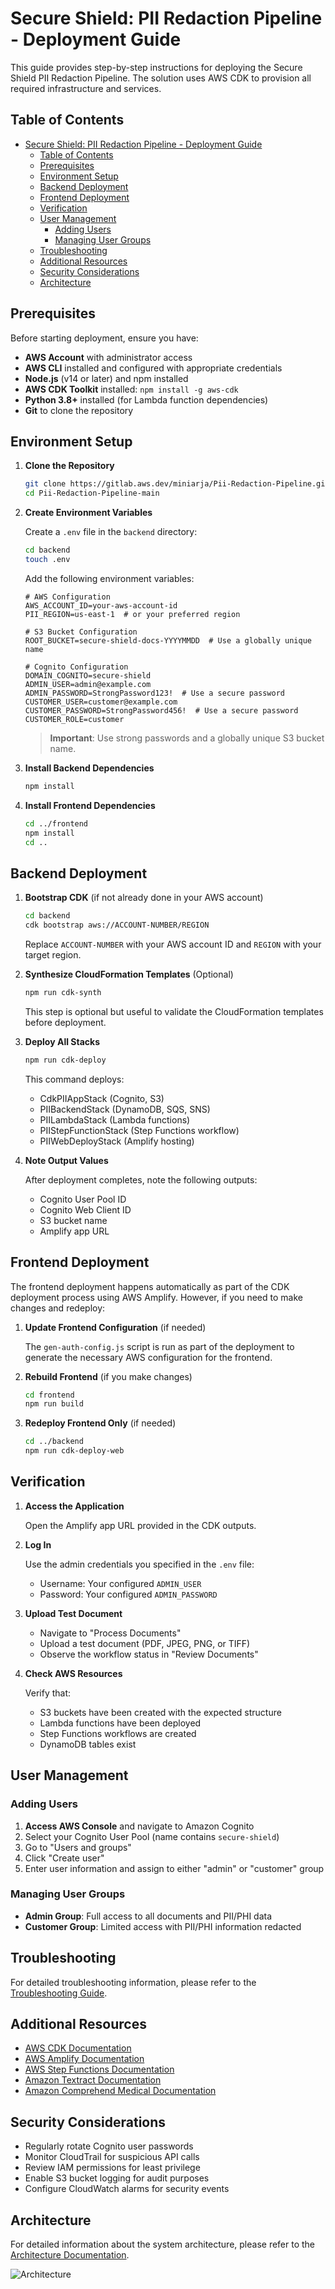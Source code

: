 # Secure Shield: PII Redaction Pipeline - Deployment Guide

This guide provides step-by-step instructions for deploying the Secure Shield PII Redaction Pipeline. The solution uses AWS CDK to provision all required infrastructure and services.

## Table of Contents

- [Secure Shield: PII Redaction Pipeline - Deployment Guide](#secure-shield-pii-redaction-pipeline---deployment-guide)
  - [Table of Contents](#table-of-contents)
  - [Prerequisites](#prerequisites)
  - [Environment Setup](#environment-setup)
  - [Backend Deployment](#backend-deployment)
  - [Frontend Deployment](#frontend-deployment)
  - [Verification](#verification)
  - [User Management](#user-management)
    - [Adding Users](#adding-users)
    - [Managing User Groups](#managing-user-groups)
  - [Troubleshooting](#troubleshooting)
  - [Additional Resources](#additional-resources)
  - [Security Considerations](#security-considerations)
  - [Architecture](#architecture)

## Prerequisites

Before starting deployment, ensure you have:

- **AWS Account** with administrator access
- **AWS CLI** installed and configured with appropriate credentials
- **Node.js** (v14 or later) and npm installed
- **AWS CDK Toolkit** installed: `npm install -g aws-cdk`
- **Python 3.8+** installed (for Lambda function dependencies)
- **Git** to clone the repository

## Environment Setup

1. **Clone the Repository**

   ```bash
   git clone https://gitlab.aws.dev/miniarja/Pii-Redaction-Pipeline.git
   cd Pii-Redaction-Pipeline-main
   ```

2. **Create Environment Variables**

   Create a `.env` file in the `backend` directory:

   ```bash
   cd backend
   touch .env
   ```

   Add the following environment variables:

   ```
   # AWS Configuration
   AWS_ACCOUNT_ID=your-aws-account-id
   PII_REGION=us-east-1  # or your preferred region

   # S3 Bucket Configuration
   ROOT_BUCKET=secure-shield-docs-YYYYMMDD  # Use a globally unique name

   # Cognito Configuration
   DOMAIN_COGNITO=secure-shield
   ADMIN_USER=admin@example.com
   ADMIN_PASSWORD=StrongPassword123!  # Use a secure password
   CUSTOMER_USER=customer@example.com
   CUSTOMER_PASSWORD=StrongPassword456!  # Use a secure password
   CUSTOMER_ROLE=customer
   ```

   > **Important**: Use strong passwords and a globally unique S3 bucket name.

3. **Install Backend Dependencies**

   ```bash
   npm install
   ```

4. **Install Frontend Dependencies**

   ```bash
   cd ../frontend
   npm install
   cd ..
   ```

## Backend Deployment

1. **Bootstrap CDK** (if not already done in your AWS account)

   ```bash
   cd backend
   cdk bootstrap aws://ACCOUNT-NUMBER/REGION
   ```

   Replace `ACCOUNT-NUMBER` with your AWS account ID and `REGION` with your target region.

2. **Synthesize CloudFormation Templates** (Optional)

   ```bash
   npm run cdk-synth
   ```

   This step is optional but useful to validate the CloudFormation templates before deployment.

3. **Deploy All Stacks**

   ```bash
   npm run cdk-deploy
   ```

   This command deploys:
   - CdkPIIAppStack (Cognito, S3)
   - PIIBackendStack (DynamoDB, SQS, SNS)
   - PIILambdaStack (Lambda functions)
   - PIIStepFunctionStack (Step Functions workflow)
   - PIIWebDeployStack (Amplify hosting)

4. **Note Output Values**

   After deployment completes, note the following outputs:
   - Cognito User Pool ID
   - Cognito Web Client ID
   - S3 bucket name
   - Amplify app URL

## Frontend Deployment

The frontend deployment happens automatically as part of the CDK deployment process using AWS Amplify. However, if you need to make changes and redeploy:

1. **Update Frontend Configuration** (if needed)

   The `gen-auth-config.js` script is run as part of the deployment to generate the necessary AWS configuration for the frontend.

2. **Rebuild Frontend** (if you make changes)

   ```bash
   cd frontend
   npm run build
   ```

3. **Redeploy Frontend Only** (if needed)

   ```bash
   cd ../backend
   npm run cdk-deploy-web
   ```

## Verification

1. **Access the Application**

   Open the Amplify app URL provided in the CDK outputs.

2. **Log In**

   Use the admin credentials you specified in the `.env` file:
   - Username: Your configured `ADMIN_USER`
   - Password: Your configured `ADMIN_PASSWORD`

3. **Upload Test Document**

   - Navigate to "Process Documents"
   - Upload a test document (PDF, JPEG, PNG, or TIFF)
   - Observe the workflow status in "Review Documents"

4. **Check AWS Resources**

   Verify that:
   - S3 buckets have been created with the expected structure
   - Lambda functions have been deployed
   - Step Functions workflows are created
   - DynamoDB tables exist

## User Management

### Adding Users

1. **Access AWS Console** and navigate to Amazon Cognito
2. Select your Cognito User Pool (name contains `secure-shield`)
3. Go to "Users and groups"
4. Click "Create user"
5. Enter user information and assign to either "admin" or "customer" group

### Managing User Groups

- **Admin Group**: Full access to all documents and PII/PHI data
- **Customer Group**: Limited access with PII/PHI information redacted

## Troubleshooting

For detailed troubleshooting information, please refer to the [Troubleshooting Guide](troubleshooting.md).

## Additional Resources

- [AWS CDK Documentation](https://docs.aws.amazon.com/cdk/)
- [AWS Amplify Documentation](https://docs.amplify.aws/)
- [AWS Step Functions Documentation](https://docs.aws.amazon.com/step-functions/)
- [Amazon Textract Documentation](https://docs.aws.amazon.com/textract/)
- [Amazon Comprehend Medical Documentation](https://docs.aws.amazon.com/comprehend-medical/)

## Security Considerations

- Regularly rotate Cognito user passwords
- Monitor CloudTrail for suspicious API calls
- Review IAM permissions for least privilege
- Enable S3 bucket logging for audit purposes
- Configure CloudWatch alarms for security events

## Architecture

For detailed information about the system architecture, please refer to the [Architecture Documentation](architecture.md).

![Architecture](images/architecture.png)
